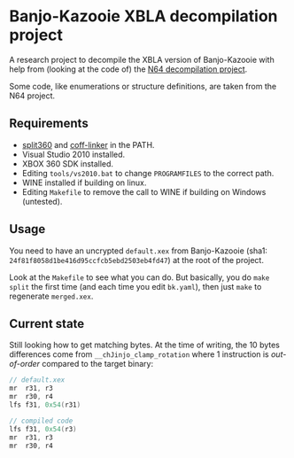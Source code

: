 # Banjo-Kazooie XBLA decompilation project

A research project to decompile the XBLA version of Banjo-Kazooie with help from (looking at the code of) the [N64 decompilation project](https://gitlab.com/banjo.decomp/banjo-kazooie).

Some code, like enumerations or structure definitions, are taken from the N64 project.

## Requirements

* [split360](https://github.com/banjo360/split360) and [coff-linker](https://github.com/banjo360/coff-linker) in the PATH.
* Visual Studio 2010 installed.
* XBOX 360 SDK installed.
* Editing `tools/vs2010.bat` to change `PROGRAMFILES` to the correct path.
* WINE installed if building on linux.
* Editing `Makefile` to remove the call to WINE if building on Windows (untested).

## Usage

You need to have an uncrypted `default.xex` from Banjo-Kazooie (sha1: `24f81f8058d1be416d95ccfcb5ebd2503eb4fd47`) at the root of the project.

Look at the `Makefile` to see what you can do. But basically, you do `make split` the first time (and each time you edit `bk.yaml`), then just `make` to regenerate `merged.xex`.

## Current state

Still looking how to get matching bytes. At the time of writing, the 10 bytes differences come from `__chJinjo_clamp_rotation` where 1 instruction is *out-of-order* compared to the target binary:

```as
// default.xex
mr  r31, r3
mr  r30, r4
lfs f31, 0x54(r31)

// compiled code
lfs f31, 0x54(r3)
mr  r31, r3
mr  r30, r4
```
